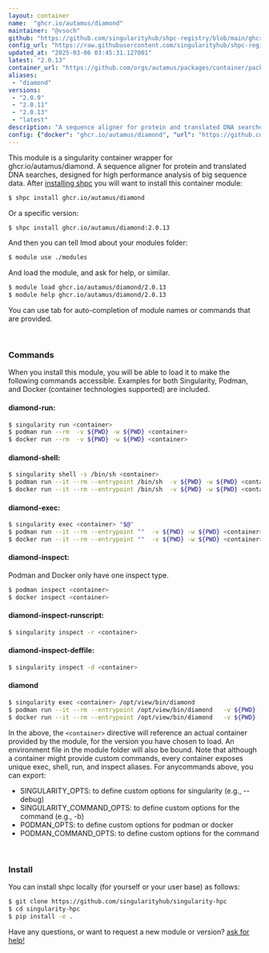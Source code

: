 ```yaml
---
layout: container
name:  "ghcr.io/autamus/diamond"
maintainer: "@vsoch"
github: "https://github.com/singularityhub/shpc-registry/blob/main/ghcr.io/autamus/diamond/container.yaml"
config_url: "https://raw.githubusercontent.com/singularityhub/shpc-registry/main/ghcr.io/autamus/diamond/container.yaml"
updated_at: "2025-03-06 03:45:31.127001"
latest: "2.0.13"
container_url: "https://github.com/orgs/autamus/packages/container/package/diamond"
aliases:
 - "diamond"
versions:
 - "2.0.9"
 - "2.0.11"
 - "2.0.13"
 - "latest"
description: "A sequence aligner for protein and translated DNA searches, designed for high performance analysis of big sequence data."
config: {"docker": "ghcr.io/autamus/diamond", "url": "https://github.com/orgs/autamus/packages/container/package/diamond", "maintainer": "@vsoch", "description": "A sequence aligner for protein and translated DNA searches, designed for high performance analysis of big sequence data.", "latest": {"2.0.13": "sha256:cd667efb08fa712f48cb98ef47afb5821cbddc988c57daabf7e85c08c947bff1"}, "tags": {"2.0.9": "sha256:686ad6eef1cdbb0f2c97e897fce7e7718bb808aaf09bd9d2fd00295557a20708", "2.0.11": "sha256:d600fd1952edb76df772b8eed6a3a2023fe58654f6b64629d285ffba89d7e367", "2.0.13": "sha256:cd667efb08fa712f48cb98ef47afb5821cbddc988c57daabf7e85c08c947bff1", "latest": "sha256:cd667efb08fa712f48cb98ef47afb5821cbddc988c57daabf7e85c08c947bff1"}, "aliases": {"diamond": "/opt/view/bin/diamond"}}
---
```


This module is a singularity container wrapper for ghcr.io/autamus/diamond.
A sequence aligner for protein and translated DNA searches, designed for high performance analysis of big sequence data.
After [installing shpc](#install) you will want to install this container module:


```bash
$ shpc install ghcr.io/autamus/diamond
```

Or a specific version:

```bash
$ shpc install ghcr.io/autamus/diamond:2.0.13
```

And then you can tell lmod about your modules folder:

```bash
$ module use ./modules
```

And load the module, and ask for help, or similar.

```bash
$ module load ghcr.io/autamus/diamond/2.0.13
$ module help ghcr.io/autamus/diamond/2.0.13
```

You can use tab for auto-completion of module names or commands that are provided.

<br>

### Commands

When you install this module, you will be able to load it to make the following commands accessible.
Examples for both Singularity, Podman, and Docker (container technologies supported) are included.

#### diamond-run:

```bash
$ singularity run <container>
$ podman run --rm  -v ${PWD} -w ${PWD} <container>
$ docker run --rm  -v ${PWD} -w ${PWD} <container>
```

#### diamond-shell:

```bash
$ singularity shell -s /bin/sh <container>
$ podman run --it --rm --entrypoint /bin/sh  -v ${PWD} -w ${PWD} <container>
$ docker run --it --rm --entrypoint /bin/sh  -v ${PWD} -w ${PWD} <container>
```

#### diamond-exec:

```bash
$ singularity exec <container> "$@"
$ podman run --it --rm --entrypoint ""  -v ${PWD} -w ${PWD} <container> "$@"
$ docker run --it --rm --entrypoint ""  -v ${PWD} -w ${PWD} <container> "$@"
```

#### diamond-inspect:

Podman and Docker only have one inspect type.

```bash
$ podman inspect <container>
$ docker inspect <container>
```

#### diamond-inspect-runscript:

```bash
$ singularity inspect -r <container>
```

#### diamond-inspect-deffile:

```bash
$ singularity inspect -d <container>
```


#### diamond

```bash
$ singularity exec <container> /opt/view/bin/diamond
$ podman run --it --rm --entrypoint /opt/view/bin/diamond   -v ${PWD} -w ${PWD} <container> -c " $@"
$ docker run --it --rm --entrypoint /opt/view/bin/diamond   -v ${PWD} -w ${PWD} <container> -c " $@"
```



In the above, the `<container>` directive will reference an actual container provided
by the module, for the version you have chosen to load. An environment file in the
module folder will also be bound. Note that although a container
might provide custom commands, every container exposes unique exec, shell, run, and
inspect aliases. For anycommands above, you can export:

 - SINGULARITY_OPTS: to define custom options for singularity (e.g., --debug)
 - SINGULARITY_COMMAND_OPTS: to define custom options for the command (e.g., -b)
 - PODMAN_OPTS: to define custom options for podman or docker
 - PODMAN_COMMAND_OPTS: to define custom options for the command

<br>

### Install

You can install shpc locally (for yourself or your user base) as follows:

```bash
$ git clone https://github.com/singularityhub/singularity-hpc
$ cd singularity-hpc
$ pip install -e .
```

Have any questions, or want to request a new module or version? [ask for help!](https://github.com/singularityhub/singularity-hpc/issues)